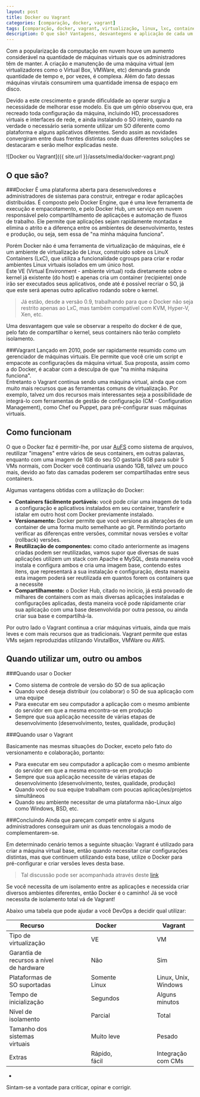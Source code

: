 ```yaml
---
layout: post
title: Docker ou Vagrant
categories: [comparação, docker, vagrant]
tags: [comparação, docker, vagrant, virtualização, linux, lxc, container, devops]
description: O que são? Vantagens, desvantegens e aplicação de cada um deles
---
```


Com a popularização da computação em nuvem houve um aumento considerável na quantidade de máquinas virtuais que os administradores têm de manter. A criação e manutenção de uma máquina virtual (em virtualizadores como o Virtual Box, VMWare, etc) demanda grande quantidade de tempo e, por vezes, é complexa. Além do fato dessas máquinas virutais consumirem uma quantidade imensa de espaço em disco.

Devido a este crescimento e grande dificuldade ao operar surgiu a necessidade de melhorar esse modelo. Eis que um gênio observou que, era recreado toda configuração da máquina, incluindo HD, processadores virtuais e interfaces de rede, e ainda instalando o SO inteiro, quando na verdade o necessário seria somente utilizar um SO diferente como plataforma e alguns aplicativos diferentes. Sendo assim as novidades convergiram entre duas frentes distintas onde duas diferentes soluções se destacaram e serão melhor explicadas neste.

![Docker ou Vagrant]({{ site.url }}/assets/media/docker-vagrant.png)  

O que são?
-----

###Docker
É uma plataforma aberta para desenvolvedores e administradores de sistemas para construir, entregar e rodar aplicações distribuidas. É composto pelo Docker Engine, que é uma leve ferramenta de execução e empacotamento, e pelo Docker Hub, um serviço em nuvem responsável pelo compartilhamento de aplicações e automação de fluxos de trabalho. Ele permite que aplicações sejam rapidamente montadas e elimina o atrito e a diferença entre os ambientes de desenvolvimento, testes e produção, ou seja, sem essa de "na minha máquina funciona".  

Porém Docker não é uma ferramenta de virtualização de máquinas, ele é um ambiente de virtualização de Linux, construído sobre os LinuX Containers (LxC), que utiliza a funcionalidade cgroups para criar e rodar ambientes Linux virtuais isolados em um único host.  
Este VE (Virtual Environment - ambiente virtual) roda diretamente sobre o kernel já existente (do host) e apenas cria um container (recipiente) onde irão ser executados seus aplicativos, onde até é possível recriar o SO, já que este será apenas outro aplicativo rodando sobre o kernel.  

> Já estão, desde a versão 0.9, trabalhando para que o Docker não seja restrito apenas ao LxC, mas também compatível com KVM, Hyper-V, Xen, etc.

Uma desvantagem que vale se observar a respeito do docker é de que, pelo fato de compartilhar o kernel, seus containers não terão completo isolamento.

###Vagrant
Lançado em 2010, pode ser rapidamente resumido como um gerenciador de máquinas virtuais. Ele permite que você crie um script e empacote as configurações da máquina virtual. Sua proposta, assim como a do Docker, é acabar com a desculpa de que "na minha máquina funciona".  
Entretanto o Vagrant continua sendo uma máquina virtual, ainda que com muito mais recursos que as ferramentas comuns de virtualização. Por exemplo, talvez um dos recursos mais interessantes seja a possibilidade de integrá-lo com ferramentas de gestão de configuração (CM - Configuration Management), como Chef ou Puppet, para pré-configurar suas máquinas virtuais.

Como funcionam
-----

O que o Docker faz é permitir-lhe, por usar <a href="http://pt.wikipedia.org/wiki/Aufs">AuFS</a> como sistema de arquivos, reutilizar "imagens" entre vários de seus containers, em outras palavras, enquanto com uma imagem de 1GB do seu SO gastaria 5GB para subir 5 VMs normais, com Docker você continuaria usando 1GB, talvez um pouco mais, devido ao fato das camadas poderem ser compartilhadas entre seus containers.

Algumas vantagens obtidas com a utilização do Docker:

* <strong>Containers fácilmente portáveis:</strong> você pode criar uma imagem de toda a configuração e aplicativos instalados em seu container, transferir e istalar em outro host com Docker previamente instalado.
* <strong>Versionamento:</strong> Docker permite que você versione as alterações de um container de uma forma muito semelhante ao git. Permitindo portanto verificar as diferenças entre versões, commitar novas versões e voltar (rollback) versões.
* <strong>Reutilização de componentes:</strong> como citado anteriormente as imagens criadas podem ser reutilizadas, vamos supor que diversas de suas aplicações utilizem um stack com Apache e MySQL, desta maneira você instala e configura ambos e cria uma imagem base, contendo estes itens, que representará a sua instalação e configuração, desta maneira esta imagem poderá ser reutilizada em quantos forem os containers que a necessite
* <strong>Compartilhamento:</strong> o Docker Hub, citado no incício, já está povoado de milhares de containers com as mais diversas aplicações instaladas e configurações aplicadas, desta maneira você pode rápidamente criar sua aplicação com uma base desenvolvida por outra pessoa, ou ainda criar sua base e compartilhá-la.

Por outro lado o Vagrant continua a criar máquinas virtuais, ainda que mais leves e com mais recursos que as tradicionais. Vagrant permite que estas VMs sejam reproduzidas utilizando VirutalBox, VMWare ou AWS.

Quando utilizar um, outro ou ambos
-----

###Quando usar o Docker

* Como sistema de controle de versão do SO de sua aplicação
* Quando você deseja distribuir (ou colaborar) o SO de sua aplicação com uma equipe
* Para executar em seu computador a aplicação com o mesmo ambiente do servidor em que a mesma encontra-se em produção
* Sempre que sua aplicação necessite de várias etapas de desenvolvimento (desenvolvimento, testes, qualidade, produção)

###Quando usar o Vagrant

Basicamente nas mesmas situações do Docker, exceto pelo fato do versionamento e colaboração, portanto:

* Para executar em seu computador a aplicação com o mesmo ambiente do servidor em que a mesma encontra-se em produção
* Sempre que sua aplicação necessite de várias etapas de desenvolvimento (desenvolvimento, testes, qualidade, produção)
* Quando você ou sua equipe trabalham com poucas aplicações/projetos simultâneos
* Quando seu ambiente necessitar de uma plataforma não-Linux algo como Windows, BSD, etc.

###Concluindo
Ainda que pareçam competir entre si alguns administradores conseguiram unir as duas tencnologais a modo de complementarem-se. 

Em determinado cenário temos a seguinte situação: Vagrant é utilizado para criar a máquina virtual base, então quando necessitar criar configurações distintas, mas que continuem utilizando esta base, utilize o Docker para pré-configurar e criar versões leves desta base. 

> Tal discussão pode ser acompanhada através deste <a href="http://stackoverflow.com/questions/16047306/how-is-docker-io-different-from-a-normal-virtual-machine?rq=1">link</a>

Se você necessita de um isolamento entre as aplicações e necessida criar diversos ambientes diferentes, então Docker é o caminho! Já se você necessita de isolamento total vá de Vagrant!

Abaixo uma tabela que pode ajudar a você DevOps a decidir qual utilizar:

|Recurso 										| | | | | |Docker 		| | | | | |Vagrant 										|
|-----------------------------------------------|-|-|-|-|-|-------------|-|-|-|-|-|---------------------------------------------|
|Tipo de virtualização 							| | | | | |VE			| | | | | |VM 											|
|Garantia de recursos a nível de hardware 		| | | | | |Não			| | | | | |Sim 											|
|Plataformas de SO suportadas 					| | | | | |Somente Linux| | | | | |Linux, Unix, Windows 						|
|Tempo de inicialização 						| | | | | |Segundos		| | | | | |Alguns minutos 								|
|Nível de isolamento 							| | | | | |Parcial		| | | | | |Total 										|
|Tamanho dos sistemas virtuais 					| | | | | |Muito leve	| | | | | |Pesado 										|
|Extras 										| | | | | |Rápido, fácil| | | | | |Integração com CMs 							|

-

<p class="small"> 
Sintam-se a vontade para criticar, opinar e corrigir.
</p>
